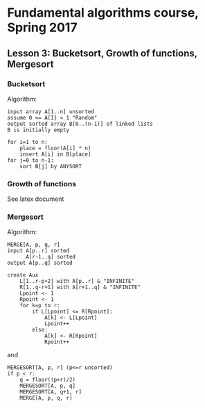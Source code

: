 # Fundamental algorithms course, Spring 2017

## Lesson 3: Bucketsort, Growth of functions, Mergesort

### Bucketsort
Algorithm:
```
input array A[1..n] unsorted
assume 0 <= A[I} < 1 "Random"
output sorted array B[0..(n-1)] of linked lists
B is initially empty

for i=1 to n:
    place = floor(A[i] * n)
    insert A[i] in B[place]
for j=0 to n-1:
    sort B[j] by ANYSORT
```

### Growth of functions
See latex document

### Mergesort
Algorithm:
```
MERGE[A, p, q, r]
input A[p..r] sorted
      A[r-1..q] sorted
output A[p..q] sorted

create Aux
    L[1..r-p+2] with A[p..r] & "INFINITE"
    R[1..q-r+1] with A[r+1..q] & "INFINITE"
    Lpoint <- 1
    Rpoint <- 1
    for k=p to r:
        if L[Lpoint] <= R[Rpoint]:
            A[k] <- L[Lpoint]
            Lpoint++
        else:
            A[k] <- R[Rpoint]
            Rpoint++
```
and 
```
MERGESORT[A, p, r] (p<=r unsorted)
if p < r:
    q = floor((p+r)/2)
    MERGESORT[A, p, q]
    MERGESORT[A, q+1, r]
    MERGE[A, p, q, r]
```